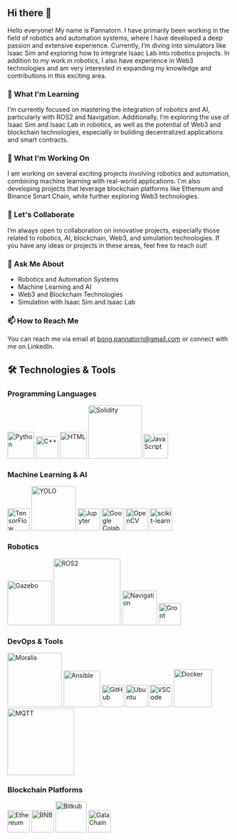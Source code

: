 ## Hi there 👋

Hello everyone! My name is Pannatorn. I have primarily been working in the field of robotics and automation systems, where I have developed a deep passion and extensive experience. Currently, I’m diving into simulators like Isaac Sim and exploring how to integrate Isaac Lab into robotics projects. In addition to my work in robotics, I also have experience in Web3 technologies and am very interested in expanding my knowledge and contributions in this exciting area.

### 🌱 What I'm Learning
I’m currently focused on mastering the integration of robotics and AI, particularly with ROS2 and Navigation. Additionally, I’m exploring the use of Isaac Sim and Isaac Lab in robotics, as well as the potential of Web3 and blockchain technologies, especially in building decentralized applications and smart contracts.

### 🔭 What I'm Working On
I am working on several exciting projects involving robotics and automation, combining machine learning with real-world applications. I'm also developing projects that leverage blockchain platforms like Ethereum and Binance Smart Chain, while further exploring Web3 technologies.

### 👯 Let's Collaborate
I’m always open to collaboration on innovative projects, especially those related to robotics, AI, blockchain, Web3, and simulation technologies. If you have any ideas or projects in these areas, feel free to reach out!

### 💬 Ask Me About
- Robotics and Automation Systems
- Machine Learning and AI
- Web3 and Blockchain Technologies
- Simulation with Isaac Sim and Isaac Lab

### 📫 How to Reach Me
You can reach me via email at bong.pannatorn@gmail.com or connect with me on LinkedIn.

## 🛠 Technologies & Tools

### Programming Languages
<p align="left">
  <img src="https://cdn.jsdelivr.net/gh/devicons/devicon/icons/python/python-original.svg" alt="Python" width="60"/>
  <img src="https://upload.wikimedia.org/wikipedia/commons/1/18/ISO_C%2B%2B_Logo.svg" alt="C++" width="50"/>
  <img src="https://cdn.pixabay.com/photo/2017/08/05/11/16/logo-2582748_1280.png" alt="HTML" width="60"/>
  <img src="https://moralis.io/wp-content/uploads/2023/09/Title-Write-a-Smart-Contract-in-Solidity.png" alt="Solidity" width="120"/>
  <img src="https://upload.wikimedia.org/wikipedia/commons/6/6a/JavaScript-logo.png" alt="JavaScript" width="55"/>
</p>

### Machine Learning & AI
<p align="left">
  <img src="https://upload.wikimedia.org/wikipedia/commons/2/2d/Tensorflow_logo.svg" alt="TensorFlow" width="50"/>
  <img src="https://cdn.prod.website-files.com/5f6bc60e665f54db361e52a9/5f6bc60e665f546a6b1e5400_logo_yolo.png" alt="YOLO" width="100"/>
  <img src="https://jupyter.org/assets/homepage/main-logo.svg" alt="Jupyter" width="50"/>
  <img src="https://colab.research.google.com/img/colab_favicon_256px.png" alt="Google Colab" width="50"/>
    <img src="https://upload.wikimedia.org/wikipedia/commons/thumb/3/32/OpenCV_Logo_with_text_svg_version.svg/831px-OpenCV_Logo_with_text_svg_version.svg.png" alt="OpenCV" width="50"/>
  <img src="https://numfocus.org/wp-content/uploads/2017/11/scikitlearn-logo-300.png" alt="scikit-learn" width="50"/>

</p>

### Robotics
<p align="left">
  <img src="https://encrypted-tbn0.gstatic.com/images?q=tbn:ANd9GcQ0dI6KcZqq9Fy3xDr1FywatyPwluqIDsnjBQ&s" alt="Gazebo" width="100"/>
  <img src="https://www.freshconsulting.com/wp-content/uploads/fly-images/33744/ROS-2_logo-1024x1024.png" alt="ROS2" width="150"/>
  <img src="https://img-c.udemycdn.com/course/750x422/5044760_62af.jpg" alt="Navigation" width="78"/>
    <img src="https://www.behaviortree.dev/img/logo.png" alt="Groot" width="50"/>
    

</p>

### DevOps & Tools
<p align="left">
  <img src="https://encrypted-tbn0.gstatic.com/images?q=tbn:ANd9GcSw9SkGQnv9Vq7vmGVs1cMZAXrcQj5uhoY89w&s" alt="Moralis" width="122"/>
  <img src="https://miro.medium.com/v2/resize:fit:1400/0*Pq0RDkR-XhEuCQSP.png" alt="Ansible" width="82"/>
  <img src="https://github.githubassets.com/images/modules/logos_page/GitHub-Mark.png" alt="GitHub" width="50"/>
  <img src="https://assets.ubuntu.com/v1/29985a98-ubuntu-logo32.png" alt="Ubuntu" width="50"/>
  <img src="https://code.visualstudio.com/assets/images/code-stable.png" alt="VSCode" width="50"/>
    <img src="https://logos-world.net/wp-content/uploads/2021/02/Docker-Emblem.png" alt="Docker" width="85"/>

  <img src="https://upload.wikimedia.org/wikipedia/commons/thumb/e/e0/Mqtt-hor.svg/1280px-Mqtt-hor.svg.png" alt="MQTT" width="150"/>
</p>

### Blockchain Platforms
<p align="left">
  <img src="https://cryptologos.cc/logos/ethereum-eth-logo.png" alt="Ethereum" width="50"/>
  <img src="https://cryptologos.cc/logos/binance-coin-bnb-logo.png" alt="BNB" width="50"/>
  <img src="https://seeklogo.com/images/B/bitkub-logo-6F52B9622B-seeklogo.com.png" alt="Bitkub" width="70"/>
  <img src="https://encrypted-tbn0.gstatic.com/images?q=tbn:ANd9GcS0LwLmEz-Kj_3_5E4ousYcm6qcvUJFCUVVLw&s" alt="Gala Chain" width="50"/>
</p>
